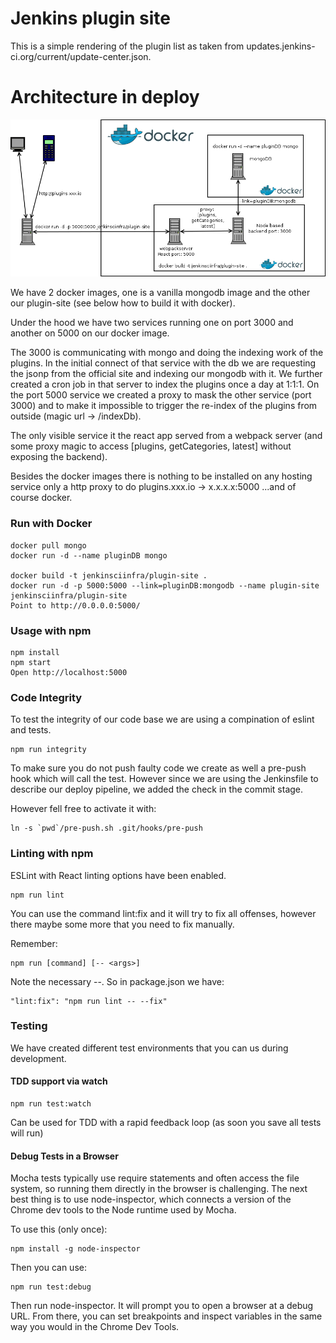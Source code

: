 # Jenkins plugin site
This is a simple rendering of the plugin list as taken from updates.jenkins-ci.org/current/update-center.json.

# Architecture in deploy

![alt text](./architecture.png "architecture")

We have 2 docker images, one is a vanilla mongodb image and the other our plugin-site (see below how to 
build it with docker).

Under the hood we have two services running one on port 3000 and another on 5000 on our docker image.
 
The 3000 is communicating with mongo and doing the indexing work of the plugins. In the initial connect of that service 
with the db we are requesting the jsonp from the official site and indexing our mongodb with it. 
We further created a cron job in that server to index the plugins once a day at 1:1:1. 
On the port 5000 service we created a proxy to mask the other service (port 3000) and to make it impossible to trigger 
the re-index of the plugins from outside (magic url -> /indexDb). 

The only visible service it the react app served from a webpack server (and some proxy magic to access
[plugins, getCategories, latest] without exposing the backend). 

Besides the docker images there is nothing to be installed on any hosting service only a http proxy 
to do plugins.xxx.io -> x.x.x.x:5000 ...and of course docker.


### Run with Docker

```
docker pull mongo
docker run -d --name pluginDB mongo

docker build -t jenkinsciinfra/plugin-site .
docker run -d -p 5000:5000 --link=pluginDB:mongodb --name plugin-site jenkinsciinfra/plugin-site
Point to http://0.0.0.0:5000/
```

### Usage with npm


```
npm install
npm start
Open http://localhost:5000
```

### Code Integrity

To test the integrity of our code base we are using a compination of eslint and tests.

```
npm run integrity
```

To make sure you do not push faulty code we create as well a pre-push hook which will call the test. However since we
are using the Jenkinsfile to describe our deploy pipeline, we added the check in the commit stage.

However fell free to activate it with:

```
ln -s `pwd`/pre-push.sh .git/hooks/pre-push
```

### Linting with npm

ESLint with React linting options have been enabled.

```
npm run lint
```

You can use the command lint:fix and it will try to fix all
offenses, however there maybe some more that you need to fix manually.

Remember:

```
npm run [command] [-- <args>]
```

Note the necessary --. So in package.json we have:

```
"lint:fix": "npm run lint -- --fix"
```

### Testing

We have created different test environments that you can us during development.

#### TDD support via watch

```
npm run test:watch
```

Can be used for TDD with a rapid feedback loop (as soon you save all tests will run)

#### Debug Tests in a Browser

Mocha tests typically use require statements and often access the file system,
so running them directly in the browser is challenging.
The next best thing is to use node-inspector, which connects a version of the
Chrome dev tools to the Node runtime used by Mocha.

To use this (only once):

```
npm install -g node-inspector

```
Then you can use:

```
npm run test:debug
```

Then run node-inspector. It will prompt you to open a browser at a debug URL.
From there, you can set breakpoints and inspect variables in the same way
you would in the Chrome Dev Tools.
